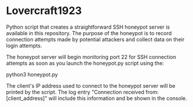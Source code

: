 # Lovercraft1923
Python script that creates a straightforward SSH honeypot server is available in this repository. The purpose of the honeypot is to record connection attempts made by potential attackers and collect data on their login attempts.

The honeypot server will begin monitoring port 22 for SSH connection attempts as soon as you launch the honeypot.py script using the: 

python3 honeypot.py 

The client's IP address used to connect to the honeypot server will be printed by the script. The log entry "Connection received from: [client_address]" will include this information and be shown in the console.
